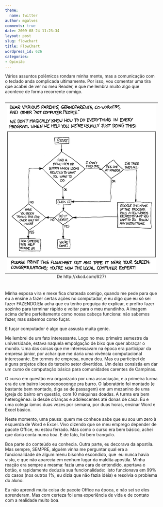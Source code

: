 ```yaml
---
theme:
  name: twitter
author: mgalves
comments: true
date: 2009-08-24 11:23:34
layout: post
slug: flowchart
title: FlowChart
wordpress_id: 626
categories:
- Opinião
---
```


Vários assuntos polêmicos rondam minha mente, mas a comunicação com o teclado anda complicada ultimamente. Por isso, vou comentar uma tira que acabei de ver no meu Reader, e que me lembra muito algo que acontece de forma recorrente comigo.

<table align="center" style="margin-top: 2em; margin-bottom: 2em">
    <caption align="bottom">De http://xkcd.com/627/</caption>
    <tr><td>
     <img src="/images/2009-08-24-flowchart/tech_support_cheat_sheet.png" />
    </td></tr>
</table>

Minha esposa vira e mexe fica chateada comigo, quando me pede para que eu a ensine a fazer certas ações no computador, e eu digo que eu só sei fazer FAZENDO.Ela acha que eu tenho preguiça de explicar, e prefiro fazer sozinho para terminar rápido e voltar para o meu mundinho. A imagem acima define perfeitamente como nossa cabeça funciona: não sabemos fazer, mas sabemos como fuçar.

E fuçar computador é algo que assusta muita gente.

Me lembrei de um fato interessante. Logo no meu primeiro semestre da universidade, estava naquela empolgação de bixo que quer abraçar o mundo. Uma das coisas que me interessavam na época era participar da empresa júnior, por achar que me daria uma vivência computacional interessante. Em termos de empresa, nunca deu. Mas eu participei de alguns projetos ditos do terceiro setor divertidos. Um deles consistia em dar um curso de computação básica para comunidades carentes de Campinas.

O curso em questão era organizado por uma associação, e a primeira turma era de um bairro looooooooooonge pra burro. O laboratório foi montado (e bastante bem montado, diga se de passagem) em um mezanino de uma igreja do bairro em questão, com 10 máquinas doadas. A turma era bem heterogênea: ia desde crianças e adolescentes até donas de casa. Eu e uma colega íamos duas vezes por semana, por duas horas, ensinar Word e Excel básico.

Neste momento, uma pausa: quem me conhece sabe que eu sou um zero à esquerda de Word e Excel. Vivo dizendo que se meu emprego depender de pacote Office, eu estou ferrado. Mas como o curso era bem básico, achei que daria conta numa boa. E de fato, foi bem tranquilo.

Boa parte do conteúdo eu conhecia. Outra parte, eu decorava da apostila. Mas sempre, SEMPRE, alguém vinha me perguntar qual era a funcionalidade de algum menu bisonho escondido, que  eu nunca havia visto, e que não aparecia em nenhum lugar da maldita apostila. Minha reação era sempre a mesma: fazia uma cara de entendido, apertava o botão, e rapidamente deduzia sua funcionalidade:  isto funcionava em 99% do casos (nos outros 1%, eu dizia que não fazia idéia) e resolvia o problema do aluno.

Eu não aprendi muita coisa de pacote Office na época, e não sei se eles aprenderam. Mas com certeza foi uma experiência de vida e de contato com a realidade muito boa.
